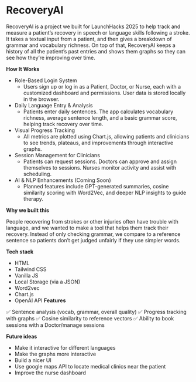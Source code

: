# RecoveryAI

RecoveryAI is a project we built for LaunchHacks 2025 to help track and measure a patient’s recovery in speech or language skills following a stroke. It takes a textual input from a patient, and then gives a breakdown of grammar and vocabulary richness.
On top of that, RecoveryAI keeps a history of all the patient’s past entries and shows them graphs so they can see how they’re improving over time.

**How It Works**

- Role-Based Login System
  - Users sign up or log in as a Patient, Doctor, or Nurse, each with a customized dashboard and permissions. User data is stored locally in the browser.
- Daily Language Entry & Analysis
  - Patients enter daily sentences. The app calculates vocabulary richness, average sentence length, and a basic grammar score, helping track recovery over time.
- Visual Progress Tracking
  - All metrics are plotted using Chart.js, allowing patients and clinicians to see trends, plateaus, and improvements through interactive graphs.
- Session Management for Clinicians
  - Patients can request sessions. Doctors can approve and assign themselves to sessions. Nurses monitor activity and assist with scheduling.
- AI & NLP Enhancements (Coming Soon)
  - Planned features include GPT-generated summaries, cosine similarity scoring with Word2Vec, and deeper NLP insights to guide therapy.

**Why we built this**

People recovering from strokes or other injuries often have trouble with language, and we wanted to make a tool that helps them track their recovery. Instead of only checking grammar, we compare to a reference sentence so patients don’t get judged unfairly if they use simpler words.

**Tech stack**

- HTML
- Tailwind CSS
- Vanilla JS
- Local Storage (via a JSON)
- Word2vec
- Chart.js
- OpenAI API
**Features**
  
✅ Sentence analysis (vocab, grammar, overall quality)
✅ Progress tracking with graphs
✅ Cosine similarity to reference vectors
✅ Ability to book sessions with a Doctor/manage sessions

**Future ideas**

- Make it interactive for different languages
- Make the graphs more interactive
- Build a nicer UI
- Use google maps API to locate medical clinics near the patient
- Improve the nurse dashboard
